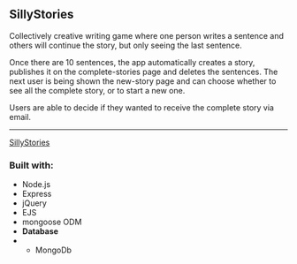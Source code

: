 ## SillyStories

Collectively creative writing game where one person writes a sentence and others will continue the story, but only seeing the last sentence. 

Once there are 10 sentences, the app automatically creates a story, publishes it on the complete-stories page and deletes the sentences.
The next user is being shown the new-story page and can choose whether to see all the complete story, or to start a new one.

Users are able to decide if they wanted to receive the complete story via email.

-------------------
[SillyStories](https://silly-stories-1234.herokuapp.com/ "CTRL + click to open in new tab")

### Built with:
- Node.js
- Express
- jQuery
- EJS
- mongoose ODM
- **Database**
- - MongoDb
